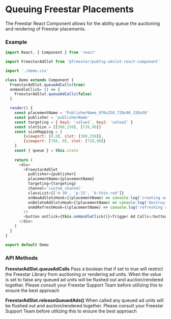 # Queuing Freestar Placements

The Freestar React Component allows for the ability queue the auctioning and rendering of Freestar placements. 


### Example

```js
import React, { Component } from 'react'

import FreestarAdSlot from '@freestar/pubfig-adslot-react-component'

import './demo.css'

class Demo extends Component {
  FreestarAdSlot.queueAdCalls(true)
  onHandleClick= () => {
    FreestarAdSlot.queueAdCalls(false)
  }

  render() {
    const placementName = 'PublisherName_970x250_728x90_320x50'
    const publisher = 'publisherName'
    const targeting = { key1: 'value1', key2: 'value2' }
    const slotSize = [[300,250], [728,90]]
    const sizeMapping = [
        {viewport: [0,0], slot: [300,250]},
        {viewport: [768, 0], slot: [728,90]}
    ]
    const { queue } = this.state
    
    return (
      <div>
        <FreestarAdSlot
          publisher={publisher}
          placementName={placementName}
          targeting={targeting}
          channel='custom_channel'
          classList={['m-30', 'p-15', 'b-thin-red']}
          onNewAdSlotsHook={(placementName) => console.log('creating ad', placementName)}
          onDeleteAdSlotsHook={(placementName) => console.log('destroying ad', placementName)}
          onAdRefreshHook={(placementName) => console.log('refreshing ad', placementName)}
        />
        <button onClick={this.onHandleClick()}>Trigger Ad Calls</button>
      </div>
    )
  }
}

export default Demo
```

### API Methods
**FreestarAdSlot.queueAdCalls**
Pass a  boolean that if set to true will restrict the Freestar Library from auctioning or rendering ad units. 
When the value is set to false any queued ad units will be flushed out and auction/rendered together. Please consult your 
Freestar Support Team before utilizing this to ensure the best approach

    
**FreestarAdSlot.releaseQueuedAds()**
When called  any queued ad units will be flushed out and auction/rendered together. Please consult your
Freestar Support Team before utilizing this to ensure the best approach

